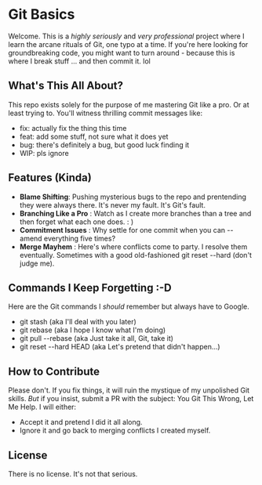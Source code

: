 # Git Basics

Welcome. This is a _highly seriously_ and _very professional_ project where I learn the arcane rituals of Git, one typo at a time. If you're here looking for groundbreaking code, you might want to turn around - because this is where I break stuff ... and then commit it. lol

## What's This All About?

This repo exists solely for the purpose of me mastering Git like a pro. Or at least trying to. You'll witness thrilling commit messages like:

- fix: actually fix the thing this time
- feat: add some stuff, not sure what it does yet
- bug: there's definitely a bug, but good luck finding it
- WIP: pls ignore

## Features (Kinda)

- **Blame Shifting**: Pushing mysterious bugs to the repo and prentending they were always there. It's never my fault. It's Git's fault.
- **Branching Like a Pro** : Watch as I create more branches than a tree and then forget what each one does. : )
- **Commitment Issues** : Why settle for one commit when you can --amend everything five times?
- **Merge Mayhem** : Here's where conflicts come to party. I resolve them eventually. Sometimes with a good old-fashioned git reset --hard (don't judge me).

## Commands I Keep Forgetting :-D

Here are the Git commands I _should_ remember but always have to Google.

- git stash (aka I'll deal with you later)
- git rebase (aka I hope I know what I'm doing)
- git pull --rebase (aka Just take it all, Git, take it)
- git reset --hard HEAD (aka Let's pretend that didn't happen...)

## How to Contribute

Please don't. If you fix things, it will ruin the mystique of my unpolished Git skills. _But_ if you insist, submit a PR with the subject: You Git This Wrong, Let Me Help. I will either:

- Accept it and pretend I did it all along.
- Ignore it and go back to merging conflicts I created myself.

## License

There is no license. It's not that serious.
